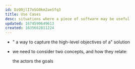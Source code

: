 ```yaml
---
id: DzQ0jlI7oSG0km2aeSfq3
title: Use Cases
desc: situations where a piece of software may be useful
updated: 1674590649613
created: 1635662811224
---
```




- " a way to capture the high-level objectives of a" solution
- we need to consider two concepts, and how they relate:

    the actors
    the goals

